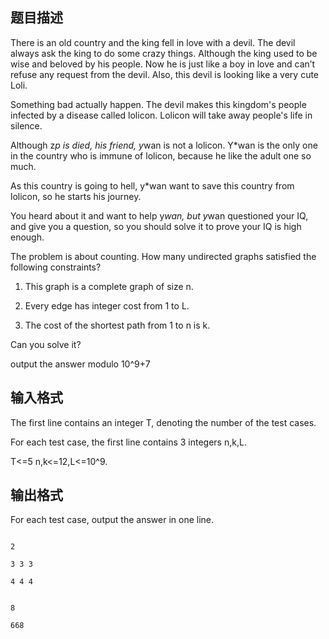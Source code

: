## 题目描述

<div>
 There is an old country and the king fell in love with a devil. The devil always ask the king to do some crazy things. Although the king used to be wise and beloved by his people. Now he is just like a boy in love and can’t refuse any request from the devil. Also, this devil is looking like a very cute Loli.
</div>
<div></div>
<div>
 Something bad actually happen. The devil makes this kingdom's people infected by a disease called lolicon. Lolicon will take away people's life in silence. 
</div>
<div></div>
<div>
 Although z*p is died, his friend, y*wan is not a lolicon. Y*wan is the only one in the country who is immune of lolicon, because he like the adult one so much. 
</div>
<div></div>
<div>
 As this country is going to hell, y*wan want to save this country from lolicon, so he starts his journey.
</div>
<div></div>
<div>
 You heard about it and want to help y*wan, but y*wan questioned your IQ, and give you a question, so you should solve it to prove your IQ is high enough.
</div>
<div></div>
<div>
 The problem is about counting. How many undirected graphs satisfied the following constraints?
</div>
<div></div>
<div>
 1. This graph is a complete graph of size n. 
</div>
<div>
 2. Every edge has integer cost from 1 to L.
</div>
<div>
 3. The cost of the shortest path from 1 to n is k.
</div>
<div></div>
<div>
 Can you solve it?
</div>
<div></div>
<div>
 output the answer modulo 10^9+7
</div>
<p></p>

## 输入格式

<div>
 The first line contains an integer T, denoting the number of the test cases.
</div>
<div>
 For each test case, the first line contains 3 integers n,k,L.
</div>
<div></div>
<div>
 T<=5 n,k<=12,L<=10^9.
</div>
<p></p>

## 输出格式

<div>
 <div>
  For each test case, output the answer in one line.
 </div>
</div>
<p></p>

```input1
2
3 3 3
4 4 4
```
```output1
8
668
```
